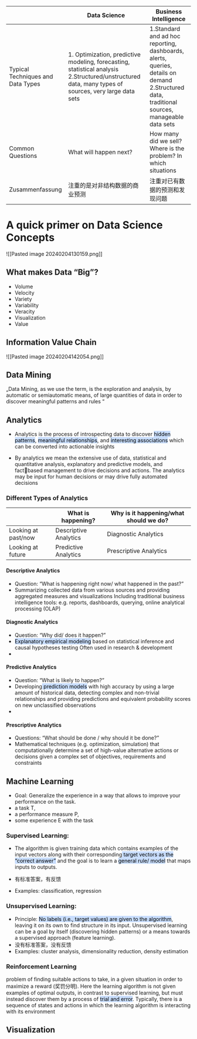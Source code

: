 
|                                   | Data Science                                                                                                                                        | Business Intelligence                                                                                                                        |
| --------------------------------- | --------------------------------------------------------------------------------------------------------------------------------------------------- | -------------------------------------------------------------------------------------------------------------------------------------------- |
| Typical Techniques and Data Types | 1. Optimization, predictive modeling, forecasting, statistical analysis 2.Structured/unstructured data, many types of sources, very large data sets | 1.Standard and ad hoc reporting, dashboards, alerts, queries, details on demand 2.Structured data, traditional sources, manageable data sets |
| Common Questions                  | What will happen next?                                                                                                                              | How many did we sell? Where is the problem? In which situations                                                                              |
| Zusammenfassung                   | 注重的是对非结构数据的商业预测                                                                                                                      | 注重对已有数据的预测和发现问题                                                                                                               |


# A quick primer on Data Science Concepts

![[Pasted image 20240204130159.png]]


## What makes Data “Big”?

- Volume
- Velocity 
- Variety
- Variability
- Veracity
- Visualization
- Value


## Information Value Chain

![[Pasted image 20240204142054.png]]

## Data Mining

„Data Mining, as we use the term, is the exploration and analysis, by automatic or semiautomatic means, of large quantities of data in order to discover meaningful patterns and rules “

## Analytics

- Analytics is the process of introspecting data to discover <mark style="background: #ADCCFFA6;">hidden patterns</mark>, <mark style="background: #ADCCFFA6;">meaningful relationships</mark>, and <mark style="background: #ADCCFFA6;">interesting associations</mark> which can be converted into actionable insights

- By analytics we mean the extensive use of data, statistical and quantitative analysis, explanatory and predictive models, and factbased management to drive decisions and actions. The analytics may be input for human decisions or may drive fully automated decisions

### Different Types of Analytics

|                     | What is happening?    | Why is it happening/what should we do? |
| ------------------- | --------------------- | -------------------------------------- |
| Looking at past/now | Descriptive Analytics | Diagnostic Analytics                   |
| Looking at future   | Predictive Analytics  | Prescriptive Analytics                                       |


#### Descriptive Analytics

- Question: “What is happening right now/ what happened in the past?”
- Summarizing collected data from various sources and providing aggregated measures and visualizations Including traditional business intelligence tools: e.g. reports, dashboards, querying, online analytical processing (OLAP)


#### Diagnostic Analytics

- Question: “Why did/ does it happen?”
- <mark style="background: #ADCCFFA6;">Explanatory empirical modeling</mark> based on statistical inference and causal hypotheses testing Often used in research & development
- 
#### Predictive Analytics
- Question: “What is likely to happen?”
- Developing<mark style="background: #ADCCFFA6;"> prediction models</mark> with high accuracy by using a large amount of historical data, detecting complex and non-trivial relationships and providing predictions and equivalent probability scores on new unclassified observations
- 

#### Prescriptive Analytics

- Questions: “What should be done / why should it be done?”
- Mathematical techniques (e.g. optimization, simulation) that computationally determine a set of high-value alternative actions or decisions given a complex set of objectives, requirements and constraints

## Machine Learning
- Goal: Generalize the experience in a way that allows to improve your performance on the task.
 - a task T,
 - a performance measure P,
 - some experience E with the task
### Supervised Learning:
- The algorithm is given training data which contains examples of the input vectors along with their corresponding<mark style="background: #ADCCFFA6;"> target vectors as the “correct answer”</mark> and the goal is to learn a <mark style="background: #ADCCFFA6;">general rule/ model</mark> that maps inputs to outputs.
- 有标准答案，有反馈

- Examples: classification, regression


### Unsupervised Learning:

- Principle: <mark style="background: #ADCCFFA6;">No labels (i.e., target values) are given to the algorithm</mark>, leaving it on its own to find structure in its input. Unsupervised learning can be a goal by itself (discovering hidden patterns) or a means towards a supervised approach (feature learning).
- 没有标准答案，没有反馈
- Examples: cluster analysis, dimensionality reduction, density estimation


### Reinforcement Learning

problem of finding suitable actions to take, in a given situation in order to maximize a reward (奖罚分明). Here the learning algorithm is not given examples of optimal outputs, in contrast to supervised learning, but must instead discover them by a process of <mark style="background: #ADCCFFA6;">trial and error</mark>. Typically, there is a sequence of states and actions in which the learning algorithm is interacting with its environment


## Visualization